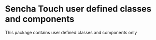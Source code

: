 # Sencha Touch user defined classes and components
This package contains user defined classes and components only
